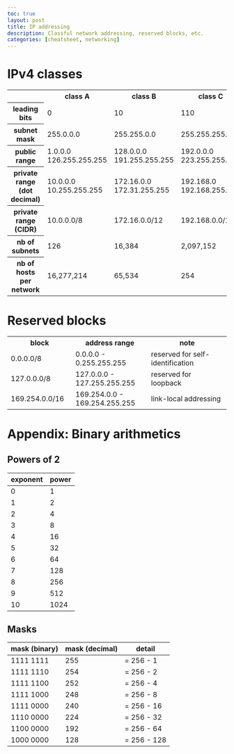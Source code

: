 ```yaml
---
toc: true
layout: post
title: IP addressing
description: Classful network addressing, reserved blocks, etc.
categories: [cheatsheet, networking]
---
```



# IPv4 classes
<table width="100%">
  <tr>
    <th width="15%"></th>
    <th width="15%">class A</th>
    <th width="15%">class B</th>
    <th width="15%">class C</th>
    <th width="15%">class D</th>
    <th width="15%">class E</th>
  </tr>
  <tr>
  <th>leading bits</th>
    <td>0</td>
    <td>10</td>
    <td>110</td>
    <td>1110</td>
    <td>1111</td>
  </tr>
  <tr>
    <th>subnet mask</th>
    <td>255.0.0.0</td>
    <td>255.255.0.0</td>
    <td>255.255.255.0</td>
    <td>N/A</td>
    <td>N/A</td>
  </tr>
  <tr>
    <th>public range</th>
    <td>1.0.0.0<br>126.255.255.255</td>
    <td>128.0.0.0<br>191.255.255.255</td>
    <td>192.0.0.0<br>223.255.255.255</td>
    <td>224.0.0.0<br>239.255.255.255</td>
	<td>240.0.0.0<br>255.255.255.255</td>
  </tr>
  <tr>
    <th>private range<br>(dot decimal)</th>
    <td>10.0.0.0<br>10.255.255.255</td>
    <td>172.16.0.0<br>172.31.255.255</td>
    <td>192.168.0<br>192.168.255.255</td>
    <td></td>
	<td></td>
  </tr>
  <tr>
    <th>private range<br>(CIDR)</th>
    <td>10.0.0.0/8</td>
    <td>172.16.0.0/12</td>
    <td>192.168.0.0/16</td>
	<td></td>
	<td></td>
  </tr>
  <tr>
    <th>nb of subnets</th>
    <td>126</td>
    <td>16,384</td>
    <td>2,097,152</td>
	<td></td>
	<td></td>
  </tr>
  <tr>
    <th>nb of hosts<br>per network</th>
    <td>16,277,214</td>
    <td>65,534</td>
    <td>254</td>
	<td></td>
	<td></td>
  </tr>
</table>



# Reserved blocks  

<table width="100%">
  <tr>
    <th width="10%">block</th>
    <th width="20%">address range</th>
    <th width="30%">note</th>
  </tr>
  <tr>
    <td>0.0.0.0/8</td>
    <td>0.0.0.0 - 0.255.255.255</td>
    <td>reserved for self-identification</td>
  </tr>
  <tr>
    <td>127.0.0.0/8</td>
    <td>127.0.0.0 - 127.255.255.255</td>
    <td>reserved for loopback</td>
  </tr>
  <tr>
    <td>169.254.0.0/16</td>
    <td>169.254.0.0 - 169.254.255.255</td>
    <td>link-local addressing</td>
  </tr>
</table>

# Appendix: Binary arithmetics

## Powers of 2

| exponent | power |
|----------|-------|
| 0        | 1     |
| 1        | 2     |
| 2        | 4     |
| 3        | 8     |
| 4        | 16    |
| 5        | 32    |
| 6        | 64    |
| 7        | 128   |
| 8        | 256   |
| 9        | 512   |
| 10       | 1024  |

## Masks

| mask (binary) | mask (decimal) | detail      |
|---------------|----------------|-------------|
| 1111 1111     | 255            | = 256 - 1   |
| 1111 1110     | 254            | = 256 - 2   |
| 1111 1100     | 252            | = 256 - 4   |
| 1111 1000     | 248            | = 256 - 8   |
| 1111 0000     | 240            | = 256 - 16  |
| 1110 0000     | 224            | = 256 - 32  |
| 1100 0000     | 192            | = 256 - 64  |
| 1000 0000     | 128            | = 256 - 128 |

